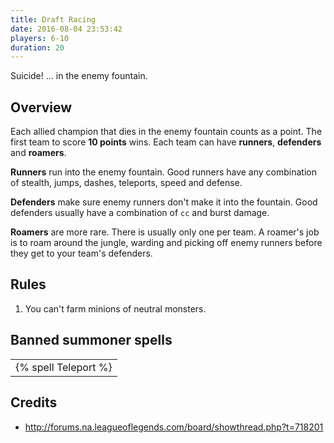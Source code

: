 ```yaml
---
title: Draft Racing
date: 2016-08-04 23:53:42
players: 6-10
duration: 20
---
```


Suicide! ... in the enemy fountain.
<!-- more -->

## Overview

Each allied champion that dies in the enemy fountain counts as a point. The first team to score **10 points** wins.
Each team can have **runners**, **defenders** and **roamers**.

**Runners** run into the enemy fountain. Good runners have any combination of stealth, jumps, dashes, teleports, speed and defense.

**Defenders** make sure enemy runners don't make it into the fountain. Good defenders usually have a combination of `cc` and burst damage.

**Roamers** are more rare. There is usually only one per team. A roamer's job is to roam around the jungle, warding and picking off enemy runners before they get to your team's defenders.

## Rules

1. You can't farm minions of neutral monsters.

## Banned summoner spells

|                      |
| -------------------- |
| {% spell Teleport %} |

## Credits

- http://forums.na.leagueoflegends.com/board/showthread.php?t=718201
